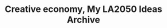 ---
title: 'Creative economy, My LA2050 Ideas Archive'
tag: Creative economy
is_search_results: true

---